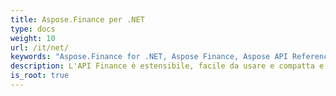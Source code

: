 ```yaml
---
title: Aspose.Finance per .NET
type: docs
weight: 10
url: /it/net/
keywords: "Aspose.Finance for .NET, Aspose Finance, Aspose API Reference."
description: L'API Finance è estensibile, facile da usare e compatta e fornisce tutte le funzionalità comuni in modo che gli sviluppatori scrivano meno codice per eseguire operazioni comuni.
is_root: true
---
```

